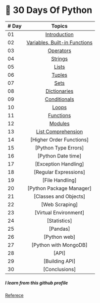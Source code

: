 # 🐍 30 Days Of Python

|# Day | Topics                                                    |
|------|:---------------------------------------------------------:|
| 01  |  [Introduction](https://github.com/abhinavomanakuttan/Data-Science/tree/main/30_Days_Basic_Python/Day_01_Introduction)
| 02  |  [Variables, Built-in Functions](https://github.com/abhinavomanakuttan/Data-Science/tree/main/30_Days_Basic_Python/Day_02_Variables_builtin_functions/Built_in_functions)
| 03  |  [Operators](https://github.com/abhinavomanakuttan/Data-Science/tree/main/30_Days_Basic_Python/Day_03_Operators)
| 04  |  [Strings](https://github.com/abhinavomanakuttan/Data-Science/tree/main/30_Days_Basic_Python/Day_04_Strings)
| 05  |  [Lists](https://github.com/abhinavomanakuttan/Data-Science/tree/main/30_Days_Basic_Python/Day_05_lists)
| 06  |  [Tuples](https://github.com/abhinavomanakuttan/Data-Science/tree/main/30_Days_Basic_Python/Day_06_Tuples)
| 07  |  [Sets](https://github.com/abhinavomanakuttan/Data-Science/tree/main/30_Days_Basic_Python/Day_07_sets)
| 08  |  [Dictionaries](https://github.com/abhinavomanakuttan/Data-Science/tree/main/30_Days_Basic_Python/Day_08_Dictionaries)
| 09  |  [Conditionals](https://github.com/abhinavomanakuttan/Data-Science/tree/main/30_Days_Basic_Python/Day_09_Conditionals)
| 10  |  [Loops](https://github.com/abhinavomanakuttan/Data-Science/tree/main/30_Days_Basic_Python/Day_10_Loops)
| 11  |  [Functions](https://github.com/abhinavomanakuttan/Data-Science/tree/main/30_Days_Basic_Python/Day_11_Functions)
| 12  |  [Modules](https://github.com/abhinavomanakuttan/Data-Science/tree/main/30_Days_Basic_Python/Day_12_Modules)
| 13  |  [List Comprehension](https://github.com/abhinavomanakuttan/Data-Science/tree/main/30_Days_Basic_Python/Day_13_List_Comprehension)
| 14  |  [Higher Order Functions]
| 15  |  [Python Type Errors]
| 16  |  [Python Date time]
| 17  |  [Exception Handling]
| 18  |  [Regular Expressions]
| 19  |  [File Handling]
| 20  |  [Python Package Manager]
| 21  |  [Classes and Objects]
| 22  |  [Web Scraping]
| 23  |  [Virtual Environment]
| 24  |  [Statistics]
| 25  |  [Pandas]
| 26  |  [Python web]
| 27  |  [Python with MongoDB]
| 28  |  [API]
| 29  |  [Building API]
| 30  |  [Conclusions]

<h5>  I learn from this github profile </h5>

  [Referece](https://github.com/Asabeneh/30-Days-Of-Python)

